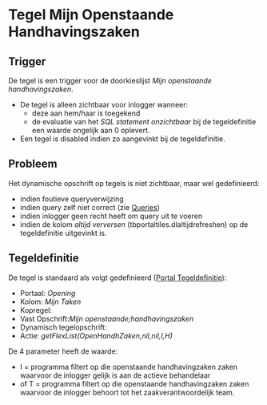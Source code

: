 # Tegel Mijn Openstaande Handhavingszaken

## Trigger

De tegel is een trigger voor de doorkieslijst *Mijn openstaande handhavingszaken*.

  - De tegel is alleen zichtbaar voor inlogger wanneer:
    - deze aan hem/haar is toegekend
    - de evaluatie van het *SQL statement onzichtbaar* bij de tegeldefinitie een waarde ongelijk aan 0 oplevert.
  - Een tegel is disabled indien zo aangevinkt bij de tegeldefinitie.

## Probleem

Het dynamische opschrift op tegels is niet zichtbaar, maar wel gedefinieerd:

  - indien foutieve queryverwijzing
  - indien query zelf niet correct (zie [Queries](../../../../instellen_inrichten/queries.md))
  - indien inlogger geen recht heeft om query uit te voeren
  - indien de kolom *altijd verversen* (tbportaltiles.dlaltijdrefreshen) op de tegeldefinitie uitgevinkt is.

## Tegeldefinitie

De tegel is standaard als volgt gedefinieerd ([Portal Tegeldefinitie](../../../../instellen_inrichten/portaldefinitie/portal_tegel.md)):

  - Portaal: *Opening*
  - Kolom: *Mijn Taken*
  - Kopregel:
  - Vast Opschrift:*Mijn openstaande;handhavingszaken*
  - Dynamisch tegelopschrift:
  - Actie: *getFlexList(OpenHandhZaken,nil,nil,I,H)*

De 4 parameter heeft de waarde:

  - I = programma filtert op die openstaande handhavingzaken zaken waarvoor de inlogger gelijk is aan de actieve behandelaar
  - of T = programma filtert op die openstaande handhavingzaken zaken waarvoor de inlogger behoort tot het zaakverantwoordelijk team.

